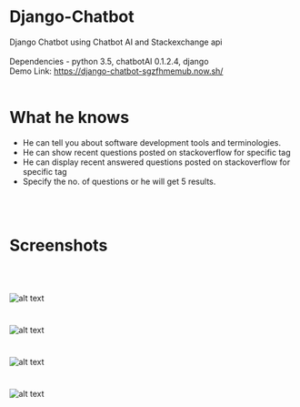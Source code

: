 # Django-Chatbot
Django Chatbot using Chatbot AI and Stackexchange api
<br/>
<br/>
Dependencies - python 3.5, chatbotAI 0.1.2.4, django
<br/>
Demo Link: https://django-chatbot-sgzfhmemub.now.sh/
<br/>
<br/>
# What he knows
- He can tell you about software development tools and terminologies.
- He can show recent questions posted on stackoverflow for specific tag
- He can display recent answered questions posted on stackoverflow for specific tag
- Specify the no. of questions or he will get 5 results.
<br/>
<br/>

# Screenshots
<br/>

<br/>

![alt text](https://github.com/srijannnd/Django-Chatbot/blob/master/screenshots/1.jpeg)<br/>
#

![alt text](https://github.com/srijannnd/Django-Chatbot/blob/master/screenshots/2.jpeg)<br/>
#

![alt text](https://github.com/srijannnd/Django-Chatbot/blob/master/screenshots/3.jpeg)<br/>
#

![alt text](https://github.com/srijannnd/Django-Chatbot/blob/master/screenshots/4.jpeg)<br/>
